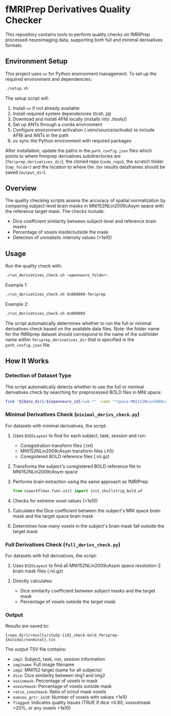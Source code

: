 # fMRIPrep Derivatives Quality Checker

This repository contains tools to perform quality checks on fMRIPrep processed neuroimaging data, supporting both full and minimal derivatives formats.

## Environment Setup

This project uses `uv` for Python environment management. To set up the required environment and dependencies:

```bash
./setup.sh
```

The setup script will:
1. Install `uv` if not already available
2. Install required system dependencies (tcsh, jq)
3. Download and install AFNI locally (installs into ./tools/)
4. Set up ANTs through a conda environment
5. Configure environment activation (.venv/source/activate) to include AFNI and ANTs in the path
6. uv sync the Python environment with required packages

After installation, update the paths in the `path_config.json` files which points to where fmriprep derivatives subdirectories are (`fmriprep_derivatives_dir`), the cloned repo (`code_repo`), the scratch folder (`tmp_folder`) and the location to where the .tsv results dataframes should be saved (`output_dir`). 

## Overview

The quality checking scripts assess the accuracy of spatial normalization by comparing subject-level brain masks in MNI152NLin2009cAsym space with the reference target mask. The checks include:

- Dice coefficient similarity between subject-level and reference brain masks
- Percentage of voxels inside/outside the mask
- Detection of unrealistic intensity values (>1e10)

## Usage

Run the quality check with:

```bash
./run_derivatives_check.sh <openneuro_folder>
```

Example 1:
```bash
./run_derivatives_check.sh ds000009-fmriprep
```

Example 2:
```bash
./run_derivatives_check.sh ds000009
```

The script automatically determines whether to run the full or minimal derivatives check based on the available data files. Note: the folder name for the fMRIprep dataset should correspond to the name of the subfolder name within `fmriprep_derivatives_dir` that is specified in the `path_config.json` file. 

## How It Works

### Detection of Dataset Type

The script automatically detects whether to use the full or minimal derivatives check by searching for preprocessed BOLD files in MNI space:

```bash
find "${data_dir}/${openneuro_id}/sub-*" -name "*space-MNI152NLin2009cAsym_res-2_desc-preproc_bold.nii.gz" -print -quit 2>/dev/null | grep -q .
```

### Minimal Derivatives Check (`minimal_derivs_check.py`)

For datasets with minimal derivatives, the script:

1. Uses `BIDSLayout` to find for each subject, task, session and run:
   - Coregistration transform files (.txt)
   - MNI152NLin2009cAsym transform files (.h5)
   - Coregistered BOLD reference files (.nii.gz)

2. Transforms the subject's coregistered BOLD reference file to MNI152NLin2009cAsym space

3. Performs brain extraction using the same approach as fMRIPrep:
   ```python
   from niworkflows.func.util import init_skullstrip_bold_wf
   ```

4. Checks for extreme voxel values (>1e10)

5. Calculates the Dice coefficient between the subject's MNI space brain mask and the target space brain mask

6. Determines how many voxels in the subject's brain mask fall outside the target mask

### Full Derivatives Check (`full_derivs_check.py`)

For datasets with full derivatives, the script:

1. Uses `BIDSLayout` to find all MNI152NLin2009cAsym space resolution-2 brain mask files (.nii.gz)

2. Directly calculates:
   - Dice similarity coefficient between subject masks and the target mask
   - Percentage of voxels outside the target mask

### Output

Results are saved to:
```
{repo_dir}/results/study-{id}_check-bold_fmriprep-{minimal/nonminal}.tsv
```

The output TSV file contains:
- `img1`: Subject, task, run, session information
- `img1name`: Full image filename
- `img2`: MNI152 target (same for all subjects)
- `dice`: Dice similarity between img1 and img2
- `voxinmask`: Percentage of voxels in mask
- `voxoutmask`: Percentage of voxels outside mask
- `ratio_inoutmask`: Ratio of in/out mask voxels
- `numvox_grtr_1e10`: Number of voxels with values >1e10
- `flagged`: Indicates quality issues (TRUE if dice <0.80, voxoutmask >20%, or any voxels >1e10)

